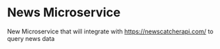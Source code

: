 # News Microservice
New Microservice that will integrate with https://newscatcherapi.com/ to query news data
